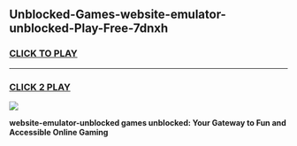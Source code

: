 
## Unblocked-Games-website-emulator-unblocked-Play-Free-7dnxh
<h3>
<a href="https://premium76.site?title=website-emulator-unblocked&ref=20M">CLICK TO PLAY</a></h3>
<hr>

<h3>
<a href="https://premium76.site?title=website-emulator-unblocked&ref=20M">CLICK 2 PLAY</a>
  
</h3>

<a href="https://premium76.site?title=website-emulator-unblocked&ref=19M"><img src="https://clearcache.store/games.png"></a>


**website-emulator-unblocked games unblocked: Your Gateway to Fun and Accessible Online Gaming**
